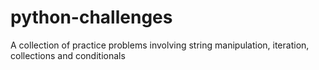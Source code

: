 # python-challenges
A collection of practice problems involving string manipulation, iteration, collections and conditionals
